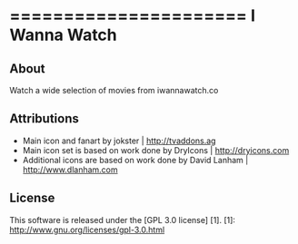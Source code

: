 ======================
I Wanna Watch
======================

About
-----
Watch a wide selection of movies from iwannawatch.co


Attributions
---------------------
- Main icon and fanart by jokster | http://tvaddons.ag
- Main icon set is based on work done by DryIcons | http://dryicons.com
- Additional icons are based on work done by David Lanham | http://www.dlanham.com


License
-------
This software is released under the [GPL 3.0 license] [1].
[1]: http://www.gnu.org/licenses/gpl-3.0.html